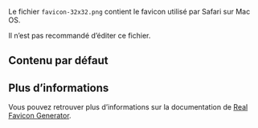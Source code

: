 Le fichier `favicon-32x32.png` contient le favicon utilisé par Safari sur Mac OS.

<doc-alert type="warning">
Il n’est pas recommandé d’éditer ce fichier.
</doc-alert>

## Contenu par défaut

<doc-image src="favicon-32x32.png" alt="Le logo de l’Assurance Maladie"></doc-image>

## Plus d’informations

Vous pouvez retrouver plus d’informations sur la documentation de [Real Favicon Generator](https://realfavicongenerator.net/faq).
